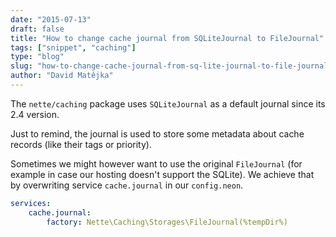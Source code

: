 ```yaml
---
date: "2015-07-13"
draft: false
title: "How to change cache journal from SQLiteJournal to FileJournal"
tags: ["snippet", "caching"]
type: "blog"
slug: "how-to-change-cache-journal-from-sq-lite-journal-to-file-journal"
author: "David Matějka"
---
```


The `nette/caching` package uses `SQLiteJournal` as a default journal since its 2.4 version.

Just to remind, the journal is used to store some metadata about cache records (like their tags or priority).

Sometimes we might however want to use the original `FileJournal` (for example in case our hosting doesn't support the SQLite). We achieve that by overwriting service `cache.journal` in our `config.neon`.

```yaml
services:
    cache.journal:
        factory: Nette\Caching\Storages\FileJournal(%tempDir%)
```
